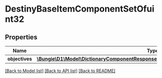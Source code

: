 # DestinyBaseItemComponentSetOfuint32

## Properties
Name | Type | Description | Notes
------------ | ------------- | ------------- | -------------
**objectives** | [**\Bungie\D1\Model\DictionaryComponentResponseOfuint32AndDestinyItemObjectivesComponent**](DictionaryComponentResponseOfuint32AndDestinyItemObjectivesComponent.md) |  | [optional] 

[[Back to Model list]](../README.md#documentation-for-models) [[Back to API list]](../README.md#documentation-for-api-endpoints) [[Back to README]](../README.md)


